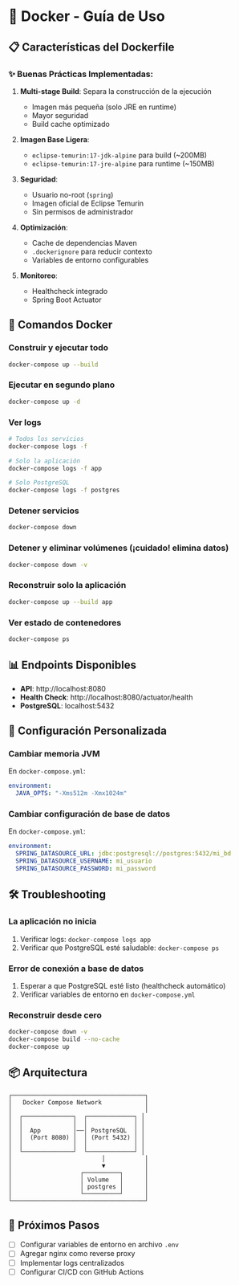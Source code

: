 # 🐳 Docker - Guía de Uso

## 📋 Características del Dockerfile

### ✨ Buenas Prácticas Implementadas:

1. **Multi-stage Build**: Separa la construcción de la ejecución
   - Imagen más pequeña (solo JRE en runtime)
   - Mayor seguridad
   - Build cache optimizado

2. **Imagen Base Ligera**: 
   - `eclipse-temurin:17-jdk-alpine` para build (~200MB)
   - `eclipse-temurin:17-jre-alpine` para runtime (~150MB)

3. **Seguridad**:
   - Usuario no-root (`spring`)
   - Imagen oficial de Eclipse Temurin
   - Sin permisos de administrador

4. **Optimización**:
   - Cache de dependencias Maven
   - `.dockerignore` para reducir contexto
   - Variables de entorno configurables

5. **Monitoreo**:
   - Healthcheck integrado
   - Spring Boot Actuator

## 🚀 Comandos Docker

### Construir y ejecutar todo
```bash
docker-compose up --build
```

### Ejecutar en segundo plano
```bash
docker-compose up -d
```

### Ver logs
```bash
# Todos los servicios
docker-compose logs -f

# Solo la aplicación
docker-compose logs -f app

# Solo PostgreSQL
docker-compose logs -f postgres
```

### Detener servicios
```bash
docker-compose down
```

### Detener y eliminar volúmenes (¡cuidado! elimina datos)
```bash
docker-compose down -v
```

### Reconstruir solo la aplicación
```bash
docker-compose up --build app
```

### Ver estado de contenedores
```bash
docker-compose ps
```

## 📊 Endpoints Disponibles

- **API**: http://localhost:8080
- **Health Check**: http://localhost:8080/actuator/health
- **PostgreSQL**: localhost:5432

## 🔧 Configuración Personalizada

### Cambiar memoria JVM
En `docker-compose.yml`:
```yaml
environment:
  JAVA_OPTS: "-Xms512m -Xmx1024m"
```

### Cambiar configuración de base de datos
En `docker-compose.yml`:
```yaml
environment:
  SPRING_DATASOURCE_URL: jdbc:postgresql://postgres:5432/mi_bd
  SPRING_DATASOURCE_USERNAME: mi_usuario
  SPRING_DATASOURCE_PASSWORD: mi_password
```

## 🛠️ Troubleshooting

### La aplicación no inicia
1. Verificar logs: `docker-compose logs app`
2. Verificar que PostgreSQL esté saludable: `docker-compose ps`

### Error de conexión a base de datos
1. Esperar a que PostgreSQL esté listo (healthcheck automático)
2. Verificar variables de entorno en `docker-compose.yml`

### Reconstruir desde cero
```bash
docker-compose down -v
docker-compose build --no-cache
docker-compose up
```

## 📦 Arquitectura

```
┌─────────────────────────────────────┐
│   Docker Compose Network            │
│                                     │
│  ┌──────────────┐  ┌─────────────┐ │
│  │              │  │             │ │
│  │  App         │──│ PostgreSQL  │ │
│  │  (Port 8080) │  │ (Port 5432) │ │
│  │              │  │             │ │
│  └──────────────┘  └─────────────┘ │
│                         │           │
│                         ▼           │
│                   ┌──────────┐      │
│                   │ Volume   │      │
│                   │ postgres │      │
│                   └──────────┘      │
└─────────────────────────────────────┘
```

## 🎯 Próximos Pasos

- [ ] Configurar variables de entorno en archivo `.env`
- [ ] Agregar nginx como reverse proxy
- [ ] Implementar logs centralizados
- [ ] Configurar CI/CD con GitHub Actions
